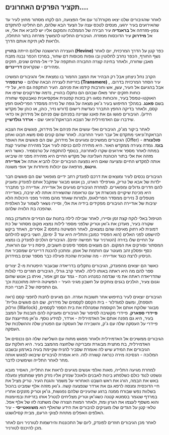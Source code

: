 ## תקציר הפרקים האחרונים....

לאחר שהגיבורים שלנו יצאו מקורת'נר עם אלי הפצועה, הם לקחו מסתור מחוץ לעיר עד שהאירועים בעיר ירגעו, מנסים לטכס עצה על הצעד הבא שלהם, הם החליטו להתקדם צפון-מזרחה אל **בראנדיה** עיר הבירה של הממלכה והמקום אליו יש להביא את אלי, או אל **מידרוק** עיר הדוכסות ממזרח. הגיבורים החליטו להמשיך מזרחה בתור התחלה, ולראות לאן תיקח אותם הדרך.

העצירה הראשונה שלהם הייתה **בהויין (Hevine)** כפר קטן על הדרך המרכזית, יום לאחר נשף החורף, הכפר נחרב לחלוטין ובו גופות מכוסות דם שחור, במרכז הכפר נבנה מזבח מאבן שחורה, ולאחר בחינה קצרה החבורה הותקפה על ידי אל-מתים שונים, חזקים ומהירים - שנקראים **דריינרים**.

הקרב נחל ניצחון אבל רק הבהיר את המצב החמור בו נמצאת אלי והגיבורים המשיכו בזריזות לעצירה הבאה שלהם - **טרנסמיר (Transmere)** , עיר הסחר המרכזית בדרום. אבל בהגיעם אל העיר, עשן, אש וחורבות קידמו את פניהם. העיר הותקפה גם היא, על ידי כוחות חזקים יותר מאלו שבהם הם נתקלו בהוויין, נדמה שדרקונים שרפו את האוקטו-טמפל בעיר, והכוחות נסוגו רק בזכות קפטנית אפקסיאנית טאבטקסי שחורה בשם **פאנג**. במהלך החיפוש בעיר ג'ואן מצאה על גופה של נזירה ממסדר הפרילאוס חפץ קסם, ולאחר בדיקה החפץ התברר כעדשת רישום (דורש נזיר, כוהן, או כוהן של מקדש הידע). הגיבורים פגשו גם את פאנג שציינה בפניהם שם פניהם אל מידרוק אז כדאי שידברו עם האדמירלית של הצבא הבראקת'וניאני שם - **ארדר גולדשיין**. 

לאחר ביקור מג'ק, הגיבורים ואלי עושים את פניהם אל מידרוק, פוגשים את הצבא הבראקת'וניאני מתקדם אל עבר העיר החרובה. לאחר שהם קונים סוס משא חבוט ואתון הגיבורים ממשיכים ומגיעים אל מידרוק, שם הם פוגשים את האופר (Offer) - **סולונורה בונז**. גמדה צעירה ממקדש האור. היא מתירה להם כניסה לעיר אבל מזהירה שהעיר קצת במתח לאחר מספר אירועים שקרו לאחרונה, בנוסף להתקפה על טרנסמיר. כאשר היא מזהה את אלי בתור הכוהנת העליונה של מקדש החיים היא מזהירה מפני זה שיביאו אותה למקדש החיים ומציעה שאם היא נפצעה הגיבורים יוכלו להביא אותה אל **אודיירה ווינגס**, מרפאה עם יכולות מיוחדות אך אופי משונה.

הגיבורים נכסים לעיר ומוצאים את דרכם לפונדק רחב ידיים מופואר שם הם פוגשים חבר ילדות של אבא של טריק, גארפילד הארט, בן אנוש מבוגר שמקבל אותם לפונדק ומעניק להם חדרים גדולים ומפוארים. למחרת הגיבורים מגיעים אל אודיירה. אודיירה כך מתברר היא מכינת שיקויים מוכשרת אך עם טראומה שהשאירה אותה לא יציבה, באודיירה מטפלים 3 נזירים ממסדר הפרילאוס, ולמרות שאחד מהם מזהיר מפני היכולות הלא יציבות של אודיירה הגיבורים מפקידים בידיה את אלי, וסיירו נשאר לשמור על האלפית שהפכה בת הלוויה שלהם.

הטיפול באלי לוקח קצת זמן וסיירו, לאחר שבילה לילה בחנות עם הנזירים והתעדכן במה שקורה בעיר, מעדכן את ג'ואן וטריק שלפני מספר לילות נמצא מקום מסתור של כת דמונית לא רחוק מאיפה שהם נמצאים, לאחר הפשיטה נתפסו 2 אסירים, האחד ביקש להישפט לפני האלים (הוא הפסיד כמובן והתלייה היא עוד 3 ימים), השני ביקש להילחם על החיים שלו בזירה (הטורניר עוד חמישה ימים). הגיבורים הולכים לפונדק בו נמצא המסתור וסורקים את המקום. הם מוצאים מספר סימנים חשובים, פיסת נייר עם הוראות, כסף ופסלון זהב מעוטר עם חותמת של אומן. ומתכון להכנת דריינרים שמסביר את הניסיון לרצח כנגד אודיירה - מה שהוכיח שהכת פעילה כבר מספר שנים במידרוק.

כאשר הם יוצאים מהפונדק, הגיבורים נתקלים בדריאדה שבעבור היפטרות מ-2 יצורים ספר להם מה היא ראתה באותו לילה. לאחר קרב גורלי, הגיבורים חוזרים כדי לגלות שהדריאדה ראתה את מי שנדמה כמנהיג הכת - גמד עם זקן אפור, ואיתו בן אנוש שחום וגנום צעיר, הולכים בגנים צוחקים על חשבון מגיני העיר - הפשיטה הייתה מתוכננת וכך גם התפיסה של 2 חברי הכת.

הגיבורים יוצאים לעיר בחיפוש אחר תשובות ועזרה. הם מגיעים לחנות לחפצי קסם (ראה תוספת), ומשם למגדלור - בית הקסם לקסמים של מידרוק. שם הם פוגשים גוליית' וורלוק (Warlock) מבוגר שלוקח אותם אל הקוסמת שמנהלת את בית הספר לקסמים, **פיידרי ספארק**. פיידרי מקשיבה לסיפור של הגיבורים ומעניקה להם תובנות על המצב בעיר, היא גם מפנה אותם אל האדמירלית - ארדר, למידע נוסף. גו'אן מתייעצת עם פיידרי על העסקה שלה עם ג'ק, והשבירה של העסקה עם הפטרון שלה וההשלכות של העסקה. 

הגיבורים ממשיכים אל האדמירלית ולאחר מפגש מתוח עם השלישה שלה הם נכנסים אל האדמירלית, בת מחצית מבוגרת ומבריקה שלחוצה מהמצב בעיר. היא חולקת עם הגיבורים את המידע שיש לה ואומרת שסביר להניח שקיימת בעיה בארמון ובשבט המלוכה - הנסיכה מירה כנראה קשורה לזה. היא אומרת לגיבורים שיבואו לפגוש אותה מחר לאחר התלייה ושימשיכו לדבר.

למחרת מגיעה התלייה, מאות ואלפי אנשים מגיעים לראות את התלייה, האסיר מובא ונשפט לנגד כולם כשלפתע בינות לאבנים ולאוכל שנזרק אליו נזרק חפץ שמתנפץ ומעלה באש את הבמה, הורג את ראש השבט האחראי על משמר והגנת העיר. טריק מציל את חיי הדוכסית ומנסה לרפא גם את ארדר שנפצעה קשה. ג'ואן מזהה אלף שמביט בהכול בשלוות נפש שבורח ממנה ברגע שהעיניים שלהם נפגשות, גו'אן וטריק מזנקים אחריו במרדף שנגמר בסמטא קטנה כשגו'אן וטריק מצליחים לנטרל אותו בזריזות ובמיומנות והוא משסף לעצמו את הגרון ומת, ולאחר המוות הצורה שלו משתנה לזו של אלף אפל. טלאי קטן על הגדים שלו מעניקים לגיבורים את הידע שהאלף הוא **משוואטייסי** - עיר האלפים האפלים מתחת לצוקי הרעם, מבית קסילושנט.

לאחר מכן הגיבורים חוזרים לפונדק, ליום של התכוננות והירשמות לטורניר ויום לאחר מכן להיכנס לטורניר.